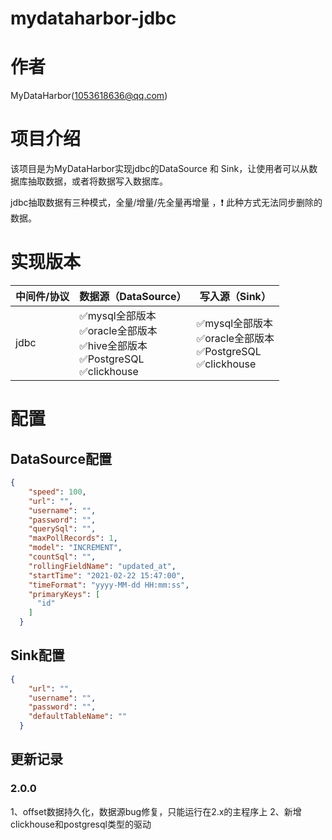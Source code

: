 # mydataharbor-jdbc
# 作者

MyDataHarbor([1053618636@qq.com](mailto:1053618636@qq.com))

# 项目介绍

该项目是为MyDataHarbor实现jdbc的DataSource 和 Sink，让使用者可以从数据库抽取数据，或者将数据写入数据库。

jdbc抽取数据有三种模式，全量/增量/先全量再增量 ，❗ 此种方式无法同步删除的数据。

# 实现版本

| 中间件/协议 | 数据源（DataSource）                                         | 写入源（Sink）                                          |
| ----------- | ------------------------------------------------------------ | ------------------------------------------------------- |
| jdbc        | ✅mysql全部版本<br>✅oracle全部版本 <br>✅hive全部版本 <br>✅PostgreSQL<br>✅clickhouse | ✅mysql全部版本 <br>✅oracle全部版本 <br>✅PostgreSQL <br>✅clickhouse|

# 配置

## DataSource配置

```json
{
    "speed": 100,
    "url": "",
    "username": "",
    "password": "",
    "querySql": "",
    "maxPollRecords": 1,
    "model": "INCREMENT",
    "countSql": "",
    "rollingFieldName": "updated_at",
    "startTime": "2021-02-22 15:47:00",
    "timeFormat": "yyyy-MM-dd HH:mm:ss",
    "primaryKeys": [
      "id"
    ]
  }
```

## Sink配置

```json
{
    "url": "",
    "username": "",
    "password": "",
    "defaultTableName": ""
  }
```
## 更新记录
### 2.0.0
1、offset数据持久化，数据源bug修复，只能运行在2.x的主程序上
2、新增clickhouse和postgresql类型的驱动

